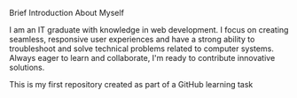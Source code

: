 Brief Introduction About Myself

I am an IT graduate with knowledge in web development. I focus on creating seamless, responsive user experiences and have a strong ability to 
troubleshoot and solve technical problems related to computer systems. 
Always eager to learn and collaborate, I'm ready to contribute innovative solutions.

This is my first repository created as part of a GitHub learning task
